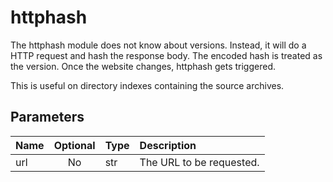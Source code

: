 # httphash

The httphash module does not know about versions.
Instead, it will do a HTTP request and hash the response body.
The encoded hash is treated as the version.
Once the website changes, httphash gets triggered.

This is useful on directory indexes containing the source archives.

## Parameters

| Name | Optional | Type | Description              |
|:---- |:--------:|:---- |:------------------------ |
| url  | No       | str  | The URL to be requested. |

